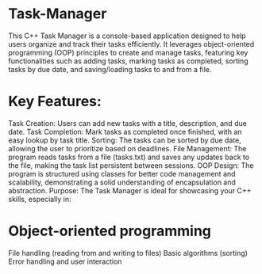 # Task-Manager

This C++ Task Manager is a console-based application designed to help users organize and track their tasks efficiently. It leverages object-oriented programming (OOP) principles to create and manage tasks, featuring key functionalities such as adding tasks, marking tasks as completed, sorting tasks by due date, and saving/loading tasks to and from a file.

# Key Features:
Task Creation: Users can add new tasks with a title, description, and due date.
Task Completion: Mark tasks as completed once finished, with an easy lookup by task title.
Sorting: The tasks can be sorted by due date, allowing the user to prioritize based on deadlines.
File Management: The program reads tasks from a file (tasks.txt) and saves any updates back to the file, making the task list persistent between sessions.
OOP Design: The program is structured using classes for better code management and scalability, demonstrating a solid understanding of encapsulation and abstraction.
Purpose:
The Task Manager is ideal for showcasing your C++ skills, especially in:

# Object-oriented programming
File handling (reading from and writing to files)
Basic algorithms (sorting)
Error handling and user interaction
